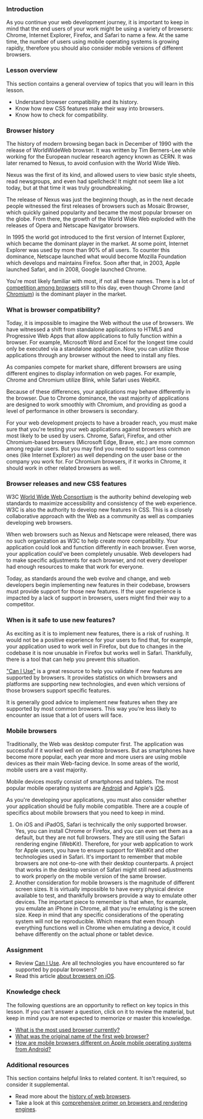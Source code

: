 ### Introduction

As you continue your web development journey, it is important to keep in mind that the end users of your work might be using a variety of browsers: Chrome, Internet Explorer, Firefox, and Safari to name a few. At the same time, the number of users using mobile operating systems is growing rapidly, therefore you should also consider mobile versions of different browsers.

### Lesson overview

This section contains a general overview of topics that you will learn in this lesson.

- Understand browser compatibility and its history.
- Know how new CSS features make their way into browsers.
- Know how to check for compatibility.

### Browser history

<span id="first-web-browser">The history of modern browsing began back in December of 1990 with the release of WorldWideWeb browser.</span> It was written by Tim Berners-Lee while working for the European nuclear research agency known as CERN. It was later renamed to Nexus, to avoid confusion with the World Wide Web.

Nexus was the first of its kind, and allowed users to view basic style sheets, read newsgroups, and even had spellcheck! It might not seem like a lot today, but at that time it was truly groundbreaking.

The release of Nexus was just the beginning though, as in the next decade people witnessed the first releases of browsers such as Mosaic Browser, which quickly gained popularity and became the most popular browser on the globe. From there, the growth of the World Wide Web exploded with the releases of Opera and Netscape Navigator browsers.

In 1995 the world got introduced to the first version of Internet Explorer, which became the dominant player in the market. At some point, Internet Explorer was used by more than 90% of all users. To counter this dominance, Netscape launched what would become Mozilla Foundation which develops and maintains Firefox. Soon after that, in 2003, Apple launched Safari, and in 2008, Google launched Chrome.

You're most likely familiar with most, if not all these names.<span id="most-used-browser"> There is a lot of [competition among browsers](https://www.youtube.com/watch?v=W4wWdmfOibY) still to this day, even though Chrome (and [Chromium](https://en.wikipedia.org/wiki/Chromium_(web_browser))) is the dominant player in the market</span>.

### What is browser compatibility?

Today, it is impossible to imagine the Web without the use of browsers. We have witnessed a shift from standalone applications to HTML5 and Progressive Web Apps that allow applications to fully function within a browser. For example, Microsoft Word and Excel for the longest time could only be executed via a standalone application. Now, you can utilize those applications through any browser without the need to install any files.

As companies compete for market share, different browsers are using different engines to display information on web pages. For example, Chrome and Chromium utilize Blink, while Safari uses WebKit.

Because of these differences, your applications may behave differently in the browser. Due to Chrome dominance, the vast majority of applications are designed to work smoothly with Chromium, and providing as good a level of performance in other browsers is secondary.

For your web development projects to have a broader reach, you must make sure that you're testing your web applications against browsers which are most likely to be used by users. Chrome, Safari, Firefox, and other Chromium-based browsers (Microsoft Edge, Brave, etc.) are more common among regular users. But you may find you need to support less common ones (like Internet Explorer) as well depending on the user base or the company you work for. For Chromium browsers, if it works in Chrome, it should work in other related browsers as well.

### Browser releases and new CSS features

W3C [World Wide Web Consortium](https://www.w3.org/) is the authority behind developing web standards to maximize accessibility and consistency of the web experience. W3C is also the authority to develop new features in CSS. This is a closely collaborative approach with the Web as a community as well as companies developing web browsers.

When web browsers such as Nexus and Netscape were released, there was no such organization as W3C to help create more compatibility. Your application could look and function differently in each browser. Even worse, your application could've been completely unusable. Web developers had to make specific adjustments for each browser, and not every developer had enough resources to make that work for everyone.

Today, as standards around the web evolve and change, and web developers begin implementing new features in their codebase, browsers must provide support for those new features. If the user experience is impacted by a lack of support in browsers, users might find their way to a competitor.

### When is it safe to use new features?

As exciting as it is to implement new features, there is a risk of rushing. It would not be a positive experience for your users to find that, for example, your application used to work well in Firefox, but due to changes in the codebase it is now unusable in Firefox but works well in Safari. Thankfully, there is a tool that can help you prevent this situation.

["Can I Use"](https://caniuse.com/) is a great resource to help you validate if new features are supported by browsers. It provides statistics on which browsers and platforms are supporting new technologies, and even which versions of those browsers support specific features.

It is generally good advice to implement new features when they are supported by most common browsers. This way you're less likely to encounter an issue that a lot of users will face.

### Mobile browsers

Traditionally, the Web was desktop computer first. The application was successful if it worked well on desktop browsers. But as smartphones have become more popular, each year more and more users are using mobile devices as their main Web-facing device. In some areas of the world, mobile users are a vast majority.

Mobile devices mostly consist of smartphones and tablets. The most popular mobile operating systems are [Android](<https://en.wikipedia.org/wiki/Android_(operating_system)>) and Apple's [iOS](https://en.wikipedia.org/wiki/IOS).

As you're developing your applications, you must also consider whether your application should be fully mobile compatible. There are a couple of specifics about mobile browsers that you need to keep in mind.

1. <span id="apple-browsers">On iOS and iPadOS, Safari is technically the only supported browser. Yes, you can install Chrome or Firefox, and you can even set them as a default, but they are not full browsers. They are still using the Safari rendering engine (WebKit). Therefore, for your web application to work for Apple users, you have to ensure support for WebKit and other technologies used in Safari.
It's important to remember that mobile browsers are not one-to-one with their desktop counterparts. A project that works in the desktop version of Safari might still need adjustments to work properly on the mobile version of the same browser.</span>
1. Another consideration for mobile browsers is the magnitude of different screen sizes. It is virtually impossible to have every physical device available to test, and thankfully browsers provide a way to emulate other devices. The important piece to remember is that when, for example, you emulate an iPhone in Chrome, all that you're emulating is the screen size. Keep in mind that any specific considerations of the operating system will not be reproducible. Which means that even though everything functions well in Chrome when emulating a device, it could behave differently on the actual phone or tablet device.

### Assignment

<div class="lesson-content__panel" markdown="1">

- Review [Can I Use](https://caniuse.com/). Are all technologies you have encountered so far supported by popular browsers?
- Read this article [about browsers on iOS](https://adactio.com/journal/17428).

</div>

### Knowledge check

The following questions are an opportunity to reflect on key topics in this lesson. If you can't answer a question, click on it to review the material, but keep in mind you are not expected to memorize or master this knowledge.

- [What is the most used browser currently?](#most-used-browser)
- [What was the original name of the first web browser?](#first-web-browser)
- [How are mobile browsers different on Apple mobile operating systems from Android?](#apple-browsers)

### Additional resources

This section contains helpful links to related content. It isn't required, so consider it supplemental.

- Read more about the [history of web browsers](https://taskade.medium.com/history-of-web-browsers-the-evolution-of-digital-productivity-️-28fa2d4130fb).
- Take a look at this [comprehensive primer on browsers and rendering engines](https://web.dev/articles/howbrowserswork).
